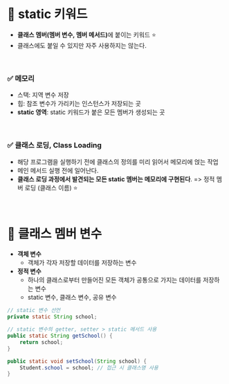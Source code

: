 # 📌 static 키워드
- <b>클래스 멤버(멤버 변수, 멤버 메서드)</b>에 붙이는 키워드 ⭐
- 클래스에도 붙일 수 있지만 자주 사용하지는 않는다.

<br>

### ✅ 메모리
- 스택: 지역 변수 저장
- 힙: 참조 변수가 가리키는 인스턴스가 저장되는 곳
- **static 영역**: static 키워드가 붙은 모든 멤버가 생성되는 곳

<br>

### ✅ 클래스 로딩, Class Loading
- 해당 프로그램을 실행하기 전에 클래스의 정의를 미리 읽어서 메모리에 얹는 작업
- 메인 메서드 실행 전에 일어난다.
- **클래스 로딩 과정에서 발견되는 모든 static 멤버는 메모리에 구현된다**. => 정적 멤버 로딩 (클래스 이름) ⭐

<br>

# 📌 클래스 멤버 변수
- **객체 변수**
    - 객체가 각자 저장할 데이터를 저장하는 변수
- **정적 변수**
    - 하나의 클래스로부터 만들어진 모든 객체가 공통으로 가지는 데이터를 저장하는 변수
    - static 변수, 클래스 변수, 공유 변수
```java
// static 변수 선언
private static String school; 

// static 변수의 getter, setter > static 메서드 사용
public static String getSchool() {
    return school;
}

public static void setSchool(String school) {
    Student.school = school; // 접근 시 클래스명 사용
}
```